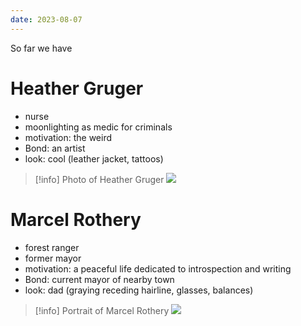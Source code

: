 ```yaml
---
date: 2023-08-07
---
```


So far we have

# Heather Gruger

- nurse
- moonlighting as medic for criminals
- motivation: the weird
- Bond: an artist
- look: cool (leather jacket, tattoos)

> [!info] Photo of Heather Gruger
> ![](https://i.imgur.com/Sg4yA5I.png)

# Marcel Rothery

- forest ranger
- former mayor
- motivation: a peaceful life dedicated to introspection and writing
- Bond: current mayor of nearby town
- look: dad (graying receding hairline, glasses, balances)

> [!info] Portrait of Marcel Rothery
> ![](https://i.imgur.com/uZMy56a.png)
